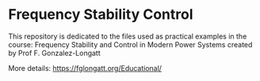 # Frequency Stability Control

This repository is dedicated to the files used as practical examples in the course: Frequency Stability and Control in Modern Power Systems created by Prof F. Gonzalez-Longatt

More details: https://fglongatt.org/Educational/
